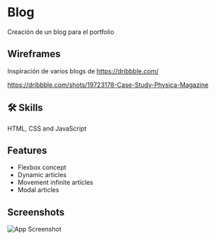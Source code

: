 # Blog
Creación de un blog para el portfolio

## Wireframes

Inspiración de varios blogs de https://dribbble.com/

https://dribbble.com/shots/19723178-Case-Study-Physica-Magazine


## 🛠 Skills

HTML, CSS and JavaScript
## Features

- Flexbox concept
- Dynamic articles
- Movement infinite articles 
- Modal articles

## Screenshots

![App Screenshot](https://via.placeholder.com/468x300?text=App+Screenshot+Here)

